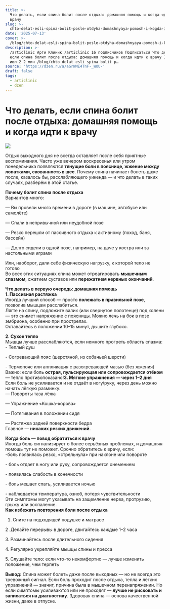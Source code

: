 ```yaml
---
title: >-
  Что делать, если спина болит после отдыха: домашняя помощь и когда идти к
  врачу
slug: >-
  chto-delat-esli-spina-bolit-posle-otdyha-domashnyaya-pomosh-i-kogda-idti-k-vrach
date: '2025-07-13'
cover: >-
  /blog/chto-delat-esli-spina-bolit-posle-otdyha-domashnyaya-pomosh-i-kogda-idti-k-vrach/cover.jpg
description: >-
  /articlinic Арти Клиник /articlinic 16 подписчиков Подписаться Что делать,
  если спина болит после отдыха: домашняя помощь и когда идти к врачу 13 июля13
  июл 2 2 мин /blog/chto delat esli spina bolit p…
source: 'https://dzen.ru/a/aGrWME4TnF-_WOU-'
draft: false
tags:
  - articlinic
  - dzen
---
```


# Что делать, если спина болит после отдыха: домашняя помощь и когда идти к врачу

![](/blog/chto-delat-esli-spina-bolit-posle-otdyha-domashnyaya-pomosh-i-kogda-idti-k-vrach/img-0.jpg)

Отдых выходного дня не всегда оставляет после себя приятные воспоминания. Часто уже вечером воскресенья или утром понедельника появляются **тянущие боли в пояснице, жжение между лопатками, скованность в шее**. Почему спина начинает болеть даже после, казалось бы, расслабляющего уикенда — и что делать в таких случаях, разберём в этой статье.  
  
**Почему болит спина после отдыха**  
Вариантов много:

— Вы провели много времени в дороге (в машине, автобусе или самолёте)

— Спали в непривычной или неудобной позе

— Резко перешли от пассивного отдыха к активному (поход, баня, бассейн)

— Долго сидели в одной позе, например, на даче у костра или за настольными играми

Или, наоборот, дали себе физическую нагрузку, к которой тело не готово  
Во всех этих ситуациях спина может отреагировать **мышечным спазмом**, сжатием суставов или **пережатием нервных окончаний**.  
  
**Что делать в первую очередь: домашняя помощь**  
**1\. Пассивная растяжка**  
Иногда лучший способ — просто **полежать в правильной позе**, позволив мышцам расслабиться.  
Лягте на спину, подложите валик (или свернутое полотенце) под колени — это снимет напряжение с поясницы. Можно лечь на бок в позе эмбриона, особенно при прострелах.  
Оставайтесь в положении 10–15 минут, дышите глубоко.  
  
**2\. Сухое тепло**  
Мышцы лучше расслабляются, если немного прогреть область спазма:  
\- Теплый душ

\- Согревающий пояс (шерстяной, из собачьей шерсти)

\- Термопояс или аппликация с разогревающей мазью (без жжения)  
Важно: если боль **острая, пульсирующая или сопровождается отёком** — тепло противопоказано!**3\. Мягкие упражнения — через 1–2 дня**  
Если боль не усиливается и не отдаёт в ногу/руку, через день можно начать лёгкую разминку:  
— Повороты таза лёжа

— Упражнение «Кошка-корова»

— Потягивания в положении сидя

— Растяжка задней поверхности бедра  
Главное — **никаких резких движений**.  
  
**Когда боль — повод обратиться к врачу**  
Иногда боль сигнализирует о более серьёзных проблемах, и домашняя помощь тут не поможет. Срочно обратитесь к врачу, если:  
\-боль появилась резко, «стрельнула» при наклоне или повороте

\- боль отдает в ногу или руку, сопровождается онемением

\- появилась слабость в конечности

\- боль мешает спать, усиливается ночью

\- наблюдается температура, озноб, потеря чувствительности  
Эти симптомы могут указывать на защемление нерва, протрузию, грыжу или воспаление.  
**Как избежать повторения боли после отдыха**  
1. Спите на подходящей подушке и матрасе

2 .Делайте перерывы в дороге, двигайтесь каждые 1–2 часа

3\. Разминайтесь после длительного сидения

4\. Регулярно укрепляйте мышцы спины и пресса

5\. Слушайте тело: если что-то некомфортно — лучше изменить положение, чем терпеть

  
**Вывод:** Спина может болеть даже после выходных — но не всегда это тревожный сигнал. Если боль проходит после отдыха, тепла и лёгких упражнений — значит, причина была в мышечном перенапряжении. Но если симптомы усиливаются или не проходят — **лучше не рисковать и записаться на диагностику**. Здоровая спина — основа качественной жизни, даже в отпуске.